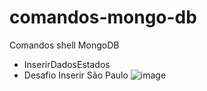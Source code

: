 # comandos-mongo-db
Comandos shell MongoDB

- InserirDadosEstados
- Desafio Inserir São Paulo
![image](https://user-images.githubusercontent.com/103801733/173919923-ef537ee8-23c1-46b6-9938-92e4697f0c63.png)
